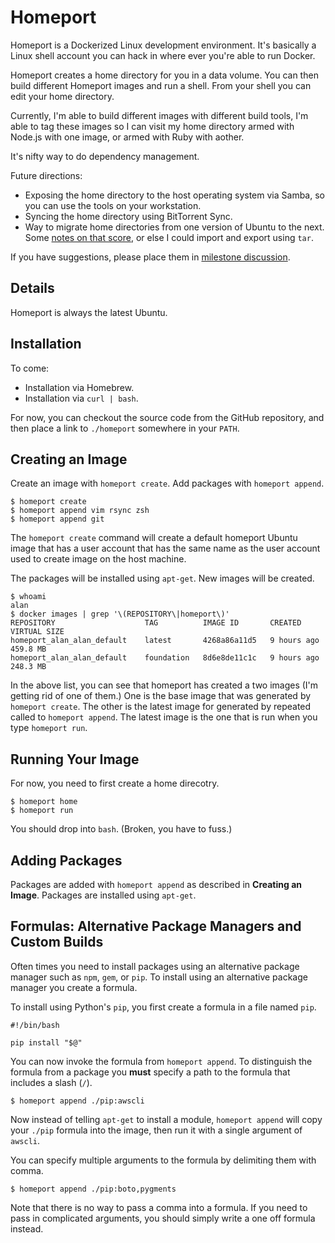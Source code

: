 # Homeport

Homeport is a Dockerized Linux development environment. It's basically a Linux
shell account you can hack in where ever you're able to run Docker.

Homeport creates a home directory for you in a data volume. You can then build
different Homeport images and run a shell. From your shell you can edit your
home directory.

Currently, I'm able to build different images with different build tools, I'm
able to tag these images so I can visit my home directory armed with Node.js
with one image, or armed with Ruby with aother.

It's nifty way to do dependency management.

Future directions:

 * Exposing the home directory to the host operating system via Samba, so you
 can use the tools on your workstation.
 * Syncing the home directory using BitTorrent Sync.
 * Way to migrate home directories from one version of Ubuntu to the next. Some
 [notes on that score](http://stackoverflow.com/questions/23137544/how-to-map-volume-paths-using-dockers-volumes-from), or else I could import and export using `tar`.

If you have suggestions, please place them in [milestone
discussion](https://github.com/bigeasy/homeport/issues/1).

## Details

Homeport is always the latest Ubuntu.

## Installation

To come:

 * Installation via Homebrew.
 * Installation via `curl | bash`.

For now, you can checkout the source code from the GitHub repository, and then
place a link to `./homeport` somewhere in your `PATH`.


## Creating an Image

Create an image with `homeport create`. Add packages with `homeport append`.

```console
$ homeport create
$ homeport append vim rsync zsh
$ homeport append git
```

The `homeport create` command will create a default homeport Ubuntu image that
has a user account that has the same name as the user account used to create
image on the host machine.

The packages will be installed using `apt-get`. New images will be created.

```console
$ whoami
alan
$ docker images | grep '\(REPOSITORY\|homeport\)'
REPOSITORY                    TAG          IMAGE ID       CREATED       VIRTUAL SIZE
homeport_alan_alan_default    latest       4268a86a11d5   9 hours ago   459.8 MB
homeport_alan_alan_default    foundation   8d6e8de11c1c   9 hours ago   248.3 MB
```

In the above list, you can see that homeport has created a two images (I'm
getting rid of one of them.) One is the base image that was generated by
`homeport create`. The other is the latest image for generated by repeated
called to `homeport append`. The latest image is the one that is run when you
type `homeport run`.

## Running Your Image

For now, you need to first create a home direcotry.

```
$ homeport home
$ homeport run
```

You should drop into `bash`. (Broken, you have to fuss.)

## Adding Packages

Packages are added with `homeport append` as described in **Creating an Image**.
Packages are installed using `apt-get`.

## Formulas: Alternative Package Managers and Custom Builds

Often times you need to install packages using an alternative package manager
such as `npm`, `gem`, or `pip`. To install using an alternative package manager
you create a formula.

To install using Python's `pip`, you first create a formula in a file named `pip`.

```
#!/bin/bash

pip install "$@"
```

You can now invoke the formula from `homeport append`. To distinguish the
formula from a package you **must** specify a path to the formula that includes
a slash (`/`).

```
$ homeport append ./pip:awscli
```

Now instead of telling `apt-get` to install a module, `homeport append` will
copy your `./pip` formula into the image, then run it with a single argument of
`awscli`.

You can specify multiple arguments to the formula by delimiting them with comma.

```
$ homeport append ./pip:boto,pygments
```

Note that there is no way to pass a comma into a formula. If you need to pass in
complicated arguments, you should simply write a one off formula instead.
